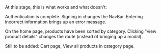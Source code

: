 At this stage, this is what works and what doesn't:

Authentication is complete. Signing in changes the NavBar. Entering incorrect information brings up an error message.

On the home page, products have been sorted by category. Clicking "view product details" changes the route (instead of bringing up a modal).

Still to be added: Cart page, View all products in category page.